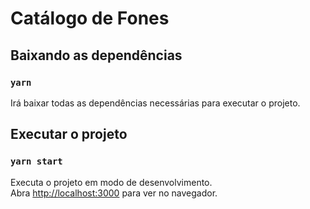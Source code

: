 # Catálogo de Fones

## Baixando as dependências
### `yarn`

Irá baixar todas as dependências necessárias para executar o projeto.

## Executar o projeto
### `yarn start`

Executa o projeto em modo de desenvolvimento.\
Abra [http://localhost:3000](http://localhost:3000) para ver no navegador.
